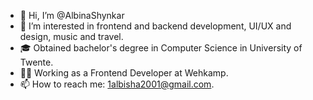 
- 👋 Hi, I’m @AlbinaShynkar
- 👀 I’m interested in frontend and backend development, UI/UX and design, music and travel.
- 🎓 Obtained bachelor's degree in Computer Science in University of Twente. 
- 👩‍💻 Working as a Frontend Developer at Wehkamp.
- 📫 How to reach me: 1albisha2001@gmail.com.
